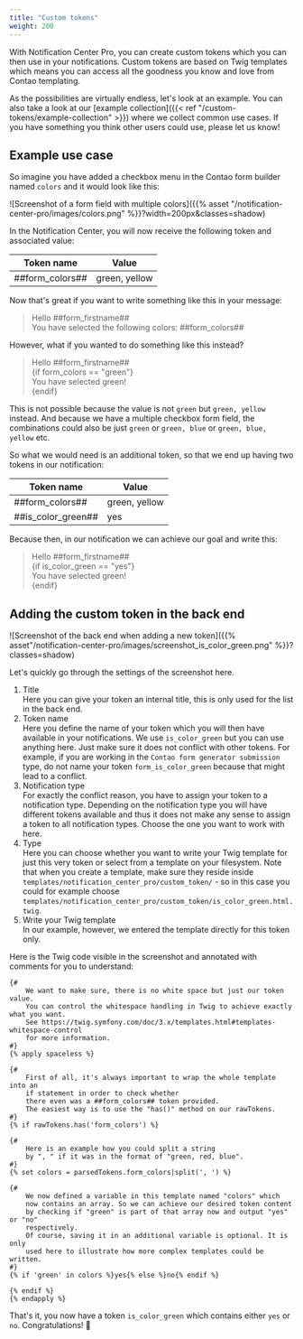 ```yaml
---
title: "Custom tokens"
weight: 200
---
```


With Notification Center Pro, you can create custom tokens which you can then use in your notifications. Custom 
tokens are based on Twig templates which means you can access all the goodness you know and love from Contao 
templating.

As the possibilities are virtually endless, let's look at an example. You can also take a look at our [example collection]({{< ref "/custom-tokens/example-collection" >}}) where we collect common use cases. If you have something you think other users could use, please let us know!

## Example use case

So imagine you have added a checkbox menu in the Contao form builder named `colors` and it would look like this:

![Screenshot of a form field with multiple colors]({{% asset "/notification-center-pro/images/colors.png" %}}?width=200px&classes=shadow)

In the Notification Center, you will now receive the following token and associated value:

| Token name            | Value         |
|-----------------------|---------------|
| ##form_colors##       | green, yellow |

Now that's great if you want to write something like this in your message:

> Hello ##form_firstname## \
> You have selected the following colors: ##form_colors##

However, what if you wanted to do something like this instead?

> Hello ##form_firstname## \
> {if form_colors == "green"} \
> You have selected green! \
> {endif}

This is not possible because the value is not `green` but `green, yellow` instead. And because we have a multiple 
checkbox form field, the combinations could also be just `green` or `green, blue` or `green, blue, yellow` etc.

So what we would need is an additional token, so that we end up having two tokens in our notification:


| Token name         | Value         |
|--------------------|---------------|
| ##form_colors##    | green, yellow |
| ##is_color_green## | yes           |

Because then, in our notification we can achieve our goal and write this:

> Hello ##form_firstname## \
> {if is_color_green == "yes"} \
> You have selected green! \
> {endif}

## Adding the custom token in the back end

![Screenshot of the back end when adding a new token]({{% asset"/notification-center-pro/images/screenshot_is_color_green.png" %}}?classes=shadow)

Let's quickly go through the settings of the screenshot here.

1. Title \
   Here you can give your token an internal title, this is only used for the list in the back end.
2. Token name \
   Here you define the name of your token which you will then have available in your notifications. We use 
   `is_color_green` but you can use anything here. Just make sure it does not conflict with other tokens. For 
   example, if you are working in the `Contao form generator submission` type, do not name your token 
   `form_is_color_green` because that might lead to a conflict.
3. Notification type \
   For exactly the conflict reason, you have to assign your token to a notification type. Depending on the 
   notification type you will have different tokens available and thus it does not make any sense to assign a token 
   to all notification types. Choose the one you want to work with here.
4. Type \
   Here you can choose whether you want to write your Twig template for just this very token or select from a 
   template on your filesystem. Note that when you create a template, make sure they reside 
   inside `templates/notification_center_pro/custom_token/` - so in this case you could for 
   example choose `templates/notification_center_pro/custom_token/is_color_green.html.twig`.
5. Write your Twig template \
   In our example, however, we entered the template directly for this token only.

Here is the Twig code visible in the screenshot and annotated with comments for you to understand:

```twig
{#
    We want to make sure, there is no white space but just our token value.
    You can control the whitespace handling in Twig to achieve exactly what you want.
    See https://twig.symfony.com/doc/3.x/templates.html#templates-whitespace-control
    for more information.
#}
{% apply spaceless %}

{#
    First of all, it's always important to wrap the whole template into an
    if statement in order to check whether
    there even was a ##form_colors## token provided.
    The easiest way is to use the "has()" method on our rawTokens.
#}
{% if rawTokens.has('form_colors') %}

{#
    Here is an example how you could split a string
    by ", " if it was in the format of "green, red, blue".
#}
{% set colors = parsedTokens.form_colors|split(', ') %}

{#
    We now defined a variable in this template named "colors" which
    now contains an array. So we can achieve our desired token content
    by checking if "green" is part of that array now and output "yes" or "no"
    respectively.
    Of course, saving it in an additional variable is optional. It is only
    used here to illustrate how more complex templates could be written.
#}
{% if 'green' in colors %}yes{% else %}no{% endif %}

{% endif %}
{% endapply %}
```

That's it, you now have a token `is_color_green` which contains either `yes` or `no`. Congratulations! 🎉
